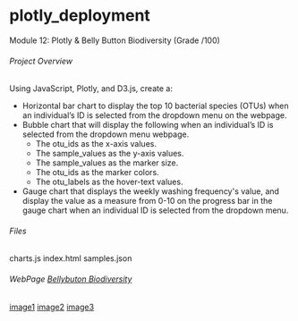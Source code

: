 # plotly_deployment
Module 12: Plotly &amp; Belly Button Biodiversity (Grade /100)
###### Project Overview
Using JavaScript, Plotly, and D3.js, create a:
- Horizontal bar chart to display the top 10 bacterial species (OTUs) when an individual’s ID is selected from the dropdown menu on the webpage.
- Bubble chart that will display the following when an individual’s ID is selected from the dropdown menu webpage.
    - The otu_ids as the x-axis values.
    - The sample_values as the y-axis values.
    - The sample_values as the marker size.
    - The otu_ids as the marker colors.
    - The otu_labels as the hover-text values.
- Gauge chart that displays the weekly washing frequency's value, and display the value as a measure from 0-10 on the progress bar in the gauge chart when an individual ID is selected from the dropdown menu.
###### Files
charts.js
index.html
samples.json
###### WebPage [Bellybuton Biodiversity](https://robyndook.github.io/plotly_deployment/)
[image1](https://github.com/robyndook/plotly_deployment/blob/c0424300328a53404d0787ae87b0fc0185d55087/Images/2022-03-19_15-08-04.jpg)
[image2](https://github.com/robyndook/plotly_deployment/blob/c0424300328a53404d0787ae87b0fc0185d55087/Images/2022-03-19_15-09-12.jpg)
[image3](https://github.com/robyndook/plotly_deployment/blob/c0424300328a53404d0787ae87b0fc0185d55087/Images/2022-03-19_15-09-52.jpg)

<!--
[x] Add an image to the jumbotron.
Img source https://www.wikihow.com/Clean-Your-Belly-Button
[x] Add background color or a variety of compatible colors to the webpage.
[x] Use a custom font with contrast for the colors.
[x] Add more information about the project as a paragraph on the page.
[x] Add information about what each graph visualizes, either under or next to each graph.
[x] Make the webpage mobile-responsive.
[] Change the layout of the page.
[] Add a navigation bar that allows you to select the bar or bubble chart on the page.
-->
